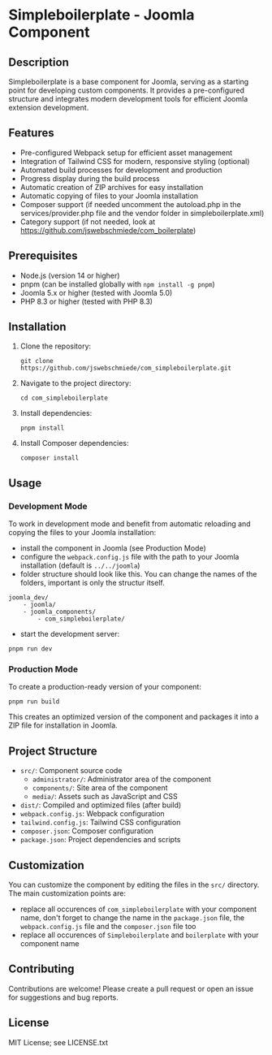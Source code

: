 # Simpleboilerplate - Joomla Component

## Description

Simpleboilerplate is a base component for Joomla, serving as a starting point for developing custom components. It provides a pre-configured structure and integrates modern development tools for efficient Joomla extension development.

## Features

-   Pre-configured Webpack setup for efficient asset management
-   Integration of Tailwind CSS for modern, responsive styling (optional)
-   Automated build processes for development and production
-   Progress display during the build process
-   Automatic creation of ZIP archives for easy installation
-   Automatic copying of files to your Joomla installation
-   Composer support (if needed uncomment the autoload.php in the services/provider.php file and the vendor folder in simpleboilerplate.xml)
-   Category support (if not needed, look at https://github.com/jswebschmiede/com_boilerplate)

## Prerequisites

-   Node.js (version 14 or higher)
-   pnpm (can be installed globally with `npm install -g pnpm`)
-   Joomla 5.x or higher (tested with Joomla 5.0)
-   PHP 8.3 or higher (tested with PHP 8.3)

## Installation

1. Clone the repository:

    ```
    git clone https://github.com/jswebschmiede/com_simpleboilerplate.git
    ```

2. Navigate to the project directory:

    ```
    cd com_simpleboilerplate
    ```

3. Install dependencies:

    ```
    pnpm install
    ```

4. Install Composer dependencies:

    ```
    composer install
    ```

## Usage

### Development Mode

To work in development mode and benefit from automatic reloading and copying the files to your Joomla installation:

-   install the component in Joomla (see Production Mode)
-   configure the `webpack.config.js` file with the path to your Joomla installation (default is `../../joomla`)
-   folder structure should look like this. You can change the names of the folders, important is only the structur itself.

```
joomla_dev/
    - joomla/
    - joomla_components/
        - com_simpleboilerplate/
```

-   start the development server:

```
pnpm run dev
```

### Production Mode

To create a production-ready version of your component:

```
pnpm run build
```

This creates an optimized version of the component and packages it into a ZIP file for installation in Joomla.

## Project Structure

-   `src/`: Component source code
    -   `administrator/`: Administrator area of the component
    -   `components/`: Site area of the component
    -   `media/`: Assets such as JavaScript and CSS
-   `dist/`: Compiled and optimized files (after build)
-   `webpack.config.js`: Webpack configuration
-   `tailwind.config.js`: Tailwind CSS configuration
-   `composer.json`: Composer configuration
-   `package.json`: Project dependencies and scripts

## Customization

You can customize the component by editing the files in the `src/` directory. The main customization points are:

-   replace all occurences of `com_simpleboilerplate` with your component name, don't forget to change the name in the `package.json` file, the `webpack.config.js` file and the `composer.json` file too
-   replace all occurences of `Simpleboilerplate` and `boilerplate` with your component name

## Contributing

Contributions are welcome! Please create a pull request or open an issue for suggestions and bug reports.

## License

MIT License; see LICENSE.txt
